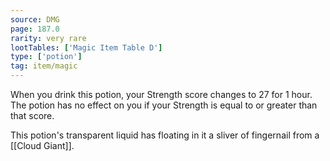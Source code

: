 ```yaml
---
source: DMG
page: 187.0
rarity: very rare
lootTables: ['Magic Item Table D']
type: ['potion']
tag: item/magic
---
```


When you drink this potion, your Strength score changes to 27 for 1 hour. The potion has no effect on you if your Strength is equal to or greater than that score.

This potion's transparent liquid has floating in it a sliver of fingernail from a [[Cloud Giant]].


